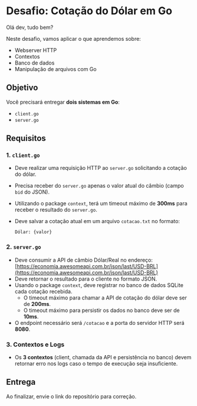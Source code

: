 # Desafio: Cotação do Dólar em Go

Olá dev, tudo bem?

Neste desafio, vamos aplicar o que aprendemos sobre:
- Webserver HTTP
- Contextos
- Banco de dados
- Manipulação de arquivos com Go

## Objetivo

Você precisará entregar **dois sistemas em Go**:
- `client.go`
- `server.go`

## Requisitos

### 1. `client.go`
- Deve realizar uma requisição HTTP ao `server.go` solicitando a cotação do dólar.
- Precisa receber do `server.go` apenas o valor atual do câmbio (campo `bid` do JSON).
- Utilizando o package `context`, terá um timeout máximo de **300ms** para receber o resultado do `server.go`.
- Deve salvar a cotação atual em um arquivo `cotacao.txt` no formato:
  
  ```
  Dólar: {valor}
  ```

### 2. `server.go`
- Deve consumir a API de câmbio Dólar/Real no endereço: [https://economia.awesomeapi.com.br/json/last/USD-BRL](https://economia.awesomeapi.com.br/json/last/USD-BRL)
- Deve retornar o resultado para o cliente no formato JSON.
- Usando o package `context`, deve registrar no banco de dados SQLite cada cotação recebida.
  - O timeout máximo para chamar a API de cotação do dólar deve ser de **200ms**.
  - O timeout máximo para persistir os dados no banco deve ser de **10ms**.
- O endpoint necessário será `/cotacao` e a porta do servidor HTTP será **8080**.

### 3. Contextos e Logs
- Os **3 contextos** (client, chamada da API e persistência no banco) devem retornar erro nos logs caso o tempo de execução seja insuficiente.

## Entrega

Ao finalizar, envie o link do repositório para correção.